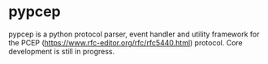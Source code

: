 # pypcep

pypcep is a python protocol parser, event handler and utility framework for the PCEP (https://www.rfc-editor.org/rfc/rfc5440.html) protocol.
Core development is still in progress.
